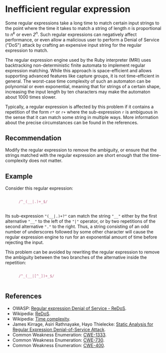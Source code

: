 # Inefficient regular expression
Some regular expressions take a long time to match certain input strings to the point where the time it takes to match a string of length *n* is proportional to *n<sup>k</sup>* or even *2<sup>n</sup>*. Such regular expressions can negatively affect performance, or even allow a malicious user to perform a Denial of Service ("DoS") attack by crafting an expensive input string for the regular expression to match.

The regular expression engine used by the Ruby interpreter (MRI) uses backtracking non-deterministic finite automata to implement regular expression matching. While this approach is space-efficient and allows supporting advanced features like capture groups, it is not time-efficient in general. The worst-case time complexity of such an automaton can be polynomial or even exponential, meaning that for strings of a certain shape, increasing the input length by ten characters may make the automaton about 1000 times slower.

Typically, a regular expression is affected by this problem if it contains a repetition of the form `r*` or `r+` where the sub-expression `r` is ambiguous in the sense that it can match some string in multiple ways. More information about the precise circumstances can be found in the references.


## Recommendation
Modify the regular expression to remove the ambiguity, or ensure that the strings matched with the regular expression are short enough that the time-complexity does not matter.


## Example
Consider this regular expression:

```ruby

      /^_(__|.)+_$/
    
```
Its sub-expression `"(__|.)+?"` can match the string `"__"` either by the first alternative `"__"` to the left of the `"|"` operator, or by two repetitions of the second alternative `"."` to the right. Thus, a string consisting of an odd number of underscores followed by some other character will cause the regular expression engine to run for an exponential amount of time before rejecting the input.

This problem can be avoided by rewriting the regular expression to remove the ambiguity between the two branches of the alternative inside the repetition:

```ruby

      /^_(__|[^_])+_$/
    
```

## References
* OWASP: [Regular expression Denial of Service - ReDoS](https://www.owasp.org/index.php/Regular_expression_Denial_of_Service_-_ReDoS).
* Wikipedia: [ReDoS](https://en.wikipedia.org/wiki/ReDoS).
* Wikipedia: [Time complexity](https://en.wikipedia.org/wiki/Time_complexity).
* James Kirrage, Asiri Rathnayake, Hayo Thielecke: [Static Analysis for Regular Expression Denial-of-Service Attack](http://www.cs.bham.ac.uk/~hxt/research/reg-exp-sec.pdf).
* Common Weakness Enumeration: [CWE-1333](https://cwe.mitre.org/data/definitions/1333.html).
* Common Weakness Enumeration: [CWE-730](https://cwe.mitre.org/data/definitions/730.html).
* Common Weakness Enumeration: [CWE-400](https://cwe.mitre.org/data/definitions/400.html).
